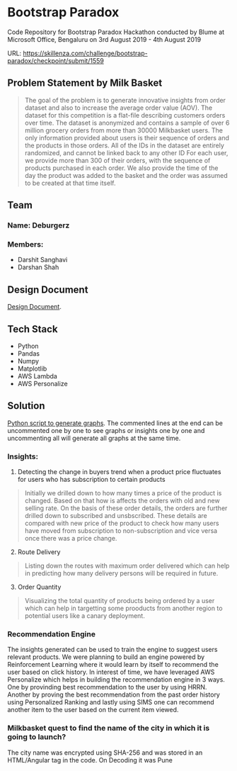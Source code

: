 # Bootstrap Paradox
Code Repository for Bootstrap Paradox Hackathon conducted by Blume at Microsoft Office, Bengaluru on 3rd August 2019 - 4th August 2019

URL:
https://skillenza.com/challenge/bootstrap-paradox/checkpoint/submit/1559

## Problem Statement by Milk Basket

> The goal of the problem is to generate innovative insights from order dataset and also to increase the average order value (AOV). The dataset for this competition is a flat-file describing customers orders over time. The dataset is anonymized and contains a sample of over 6 million grocery orders from more than 30000 Milkbasket users. The only information provided about users is their sequence of orders and the products in those orders. All of the IDs in the dataset are entirely randomized, and cannot be linked back to any other ID For each user, we provide more than 300 of their orders, with the sequence of products purchased in each order. We also provide the time of the day the product was added to the basket and the order was assumed to be created at that time itself.

## Team
### Name: Deburgerz
### Members:
- Darshit Sanghavi
- Darshan Shah

## Design Document

[Design Document](https://github.com/darshitsanghavi/bootstrapparadox/blob/master/DesignDocumentDeburgerz.pdf).

## Tech Stack
- Python
- Pandas
- Numpy
- Matplotlib
- AWS Lambda
- AWS Personalize

## Solution
[Python script to generate graphs](milkbsk_data_explore.py). 
The commented lines at the end can be uncommented one by one to see graphs or insights one by one and uncommenting all will generate all graphs at the same time.

### Insights:
1. Detecting the change in buyers trend when a product price fluctuates for users who has subscription to certain products
> Initially we drilled down to how many times a price of the product is changed. Based on that how is affects the orders with old and new selling rate. On the basis of these order details, the orders are further drilled down to subscribed and unsbscribed. These details are compared with new price of the product to check how many users have moved from subscription to non-subscription and vice versa once there was a price change.

2. Route Delivery
> Listing down the routes with maximum order delivered which can help in predicting how many delivery persons will be required in future.

3. Order Quantity
> Visualizing the total quantity of products being ordered by a user which can help in targetting some prooducts from another region to potential users like a canary deployment.

### Recommendation Engine
The insights generated can be used to train the engine to suggest users relevant products. We were planning to build an engine powered by Reinforcement Learning where it would learn by itself to recommend the user based on click history.
In interest of time, we have leveraged AWS Personalize which helps in building the recommendation engine in 3 ways. One by provinding best recommendation to the user by using HRRN. Another by proving the best recommendation from the past order history using Personalized Ranking and lastly using SIMS one can recommend another item to the user based on the current item viewed. 

### Milkbasket quest to find the name of the city in which it is going to launch?

The city name was encrypted using SHA-256 and was stored in an HTML/Angular tag in the code. On Decoding it was Pune
